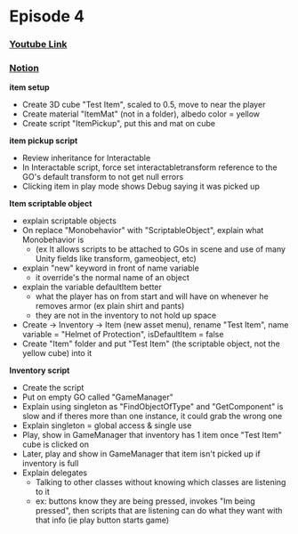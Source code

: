 # Episode 4
### [Youtube Link](https://www.youtube.com/watch?v=S2mK6KFdv0I&list=PLPV2KyIb3jR4KLGCCAciWQ5qHudKtYeP7)
### [Notion](https://www.notion.so/gamedevmcgill/Dissection-of-Brackey-s-RPG-25c5b38888d840a5b5da528644c5a9ea#7c5b0616c1d942789e4f71fc1fbb1712)

**item setup**

- Create 3D cube "Test Item", scaled to 0.5, move to near the player
- Create material "ItemMat" (not in a folder), albedo color = yellow
- Create script "ItemPickup", put this and mat on cube

**item pickup script**

- Review inheritance for Interactable
- In Interactable script, force set interactabletransform reference to the GO's default transform to not get null errors
- Clicking item in play mode shows Debug saying it was picked up

**Item scriptable object**

- explain scriptable objects
- On replace "Monobehavior" with "ScriptableObject", explain what Monobehavior is 
  - (ex It allows scripts to be attached to GOs in scene and use of many Unity fields like transform, gameobject, etc)
- explain "new" keyword in front of name variable
  - it override's the normal name of an object
- explain the variable defaultItem better
  - what the player has on from start and will have on whenever he removes armor (ex plain shirt and pants)
  - they are not in the inventory to not hold up space
- Create -> Inventory -> Item (new asset menu), rename "Test Item", name variable = "Helmet of Protection", isDefaultItem = false
- Create "Item" folder and put "Test Item" (the scriptable object, not the yellow cube) into it

**Inventory script**

- Create the script
- Put on empty GO called "GameManager"
- Explain using singleton as "FindObjectOfType" and "GetComponent" is slow and if theres more than one instance, it could grab the wrong one
- Explain singleton = global access & single use
- Play, show in GameManager that inventory has 1 item once "Test Item" cube is clicked on
- Later, play and show in GameManager that item isn't picked up if inventory is full
- Explain delegates
  - Talking to other classes without knowing which classes are listening to it
  - ex: buttons know they are being pressed, invokes "Im being pressed", then scripts that are listening can do what they want with that info (ie play button starts game)



  
